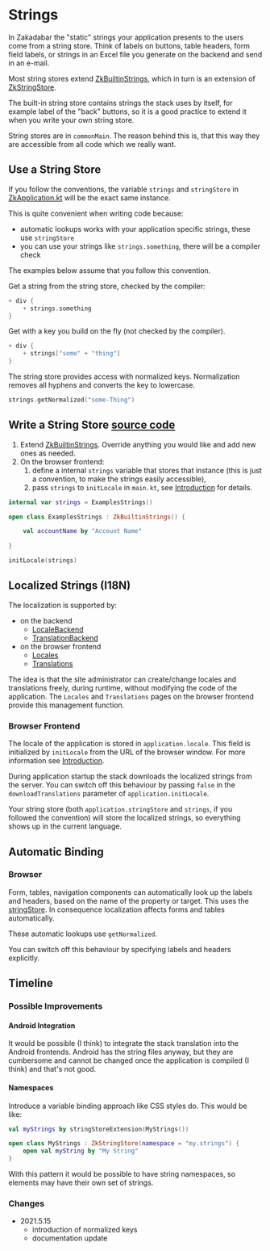 # Strings

In Zakadabar the "static" strings your application presents to the users come from a string store. Think of labels on
buttons, table headers, form field labels, or strings in an Excel file you generate on the backend and send in an
e-mail.

Most string stores extend [ZkBuiltinStrings](/src/commonMain/kotlin/zakadabar/stack/resources/ZkBuiltinStrings.kt),
which in turn is an extension of [ZkStringStore](/src/commonMain/kotlin/zakadabar/stack/resources/ZkStringStore.kt).

The built-in string store contains strings the stack uses by itself, for example label of the "back" buttons, so it is a
good practice to extend it when you write your own string store.

String stores are in `commonMain`. The reason behind this is, that this way they are accessible from all code which we
really want.

## Use a String Store

<div data-zk-enrich="Note" data-zk-flavour="Success" data-zk-title="strings and stringStore">

If you follow the conventions, the variable `strings` and `stringStore`
in [ZkApplication.kt](/src/jsMain/kotlin/zakadabar/stack/frontend/application/ZkApplication.kt) will be the exact same
instance.

This is quite convenient when writing code because:

* automatic lookups works with your application specific strings, these use `stringStore`
* you can use your strings like `strings.something`, there will be a compiler check

The examples below assume that you follow this convention.
</div>

Get a string from the string store, checked by the compiler:

```kotlin
+ div {
    + strings.something
}
```

Get with a key you build on the fly (not checked by the compiler).

```kotlin
+ div {
    + strings["some" + "thing"]
}
```

The string store provides access with normalized keys. Normalization removes all hyphens and converts the key to
lowercase.

```kotlin
strings.getNormalized("some-Thing")
```

## Write a String Store [source code](../../../../lib/examples/src/commonMain/kotlin/zakadabar/lib/examples/resources/ExamplesStrings.kt)

1. Extend [ZkBuiltinStrings](/src/commonMain/kotlin/zakadabar/stack/resources/ZkBuiltinStrings.kt). Override anything
   you would like and add new ones as needed.
1. On the browser frontend:
    1. define a internal `strings` variable that stores that instance (this is just a convention, to make the strings
       easily accessible),
    1. pass `strings` to `initLocale` in `main.kt`, see [Introduction](../browser/Introduction.md) for details.

```kotlin
internal var strings = ExamplesStrings()

open class ExamplesStrings : ZkBuiltinStrings() {

    val accountName by "Account Name"

}
```

```kotlin
initLocale(strings)
```

## Localized Strings (I18N)

The localization is supported by:

* on the backend
    * [LocaleBackend](/src/jvmMain/kotlin/zakadabar/stack/backend/data/builtin/resources/LocaleBackend.kt)
    * [TranslationBackend](/src/jvmMain/kotlin/zakadabar/stack/backend/data/builtin/resources/TranslationBackend.kt)
* on the browser frontend
    * [Locales](/src/jsMain/kotlin/zakadabar/stack/frontend/builtin/pages/resources/locales/Locales.kt)
    * [Translations](/src/jsMain/kotlin/zakadabar/stack/frontend/builtin/pages/resources/translations/Translations.kt)

<div data-zk-enrich="Note" data-zk-flavour="Info" data-zk-title="Changing Locales and Translations">

The idea is that the site administrator can create/change locales and translations freely, during runtime, without
modifying the code of the application. The `Locales` and `Translations` pages on the browser frontend provide this
management function.
</div>

### Browser Frontend

The locale of the application is stored in `application.locale`. This field is initialized by `initLocale` from the URL
of the browser window. For more information see [Introduction](../browser/Introduction.md).

During application startup the stack downloads the localized strings from the server. You can switch off this behaviour
by passing `false` in the `downloadTranslations` parameter of `application.initLocale`.

Your string store (both `application.stringStore` and `strings`, if you followed the convention) will store the
localized strings, so everything shows up in the current language.

## Automatic Binding

### Browser

Form, tables, navigation components can automatically look up the labels and headers, based on the name of the property
or target. This uses the [stringStore](/src/jsMain/kotlin/zakadabar/stack/frontend/application/ZkApplication.kt). In
consequence localization affects forms and tables automatically.

These automatic lookups use `getNormalized`.

You can switch off this behaviour by specifying labels and headers explicitly.

## Timeline

### Possible Improvements

#### Android Integration

It would be possible (I think) to integrate the stack translation into the Android frontends. Android has the string
files anyway, but they are cumbersome and cannot be changed once the application is compiled (I think) and that's not
good.

#### Namespaces

Introduce a variable binding approach like CSS styles do. This would be like:

```kotlin
val myStrings by stringStoreExtension(MyStrings())

open class MyStrings : ZkStringStore(namespace = "my.strings") {
    open val myString by "My String"
}
```

With this pattern it would be possible to have string namespaces, so elements may have their own set of strings.

### Changes

* 2021.5.15
    * introduction of normalized keys
    * documentation update